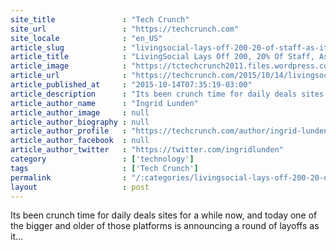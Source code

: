 ```yaml
---
site_title               : "Tech Crunch"
site_url                 : "https://techcrunch.com"
site_locale              : "en_US"
article_slug             : "livingsocial-lays-off-200-20-of-staff-as-it-shifts-from-deals-to-experiences"
article_title            : "LivingSocial Lays Off 200, 20% Of Staff, As It Shifts From Deals To ‘Experiences’"
article_image            : "https://tctechcrunch2011.files.wordpress.com/2015/10/screen-shot-2015-10-14-at-15-34-44.png?w=764&h=400&crop=1"
article_url              : "https://techcrunch.com/2015/10/14/livingsocial-lays-off-200-20-of-staff-as-it-shifts-from-deals-to-experiences/"
article_published_at     : "2015-10-14T07:35:19-03:00"
article_description      : "Its been crunch time for daily deals sites for a while now, and today one of the bigger and older of those platforms is announcing a round of layoffs as it..."
article_author_name      : "Ingrid Lunden"
article_author_image     : null
article_author_biography : null
article_author_profile   : "https://techcrunch.com/author/ingrid-lunden/"
article_author_facebook  : null
article_author_twitter   : "https://twitter.com/ingridlunden"
category                 : ['technology']
tags                     : ['Tech Crunch']
permalink                : "/:categories/livingsocial-lays-off-200-20-of-staff-as-it-shifts-from-deals-to-experiences/"
layout                   : post
---
```


Its been crunch time for daily deals sites for a while now, and today one of the bigger and older of those platforms is announcing a round of layoffs as it...
